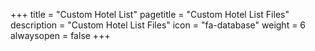 +++
title = "Custom Hotel List"
pagetitle = "Custom Hotel List Files"
description = "Custom Hotel List Files"
icon = "fa-database" 
weight = 6
alwaysopen = false
+++


